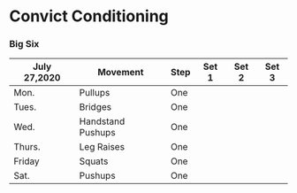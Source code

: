 # Convict Conditioning

### Big Six

July 27,2020 | Movement              | Step | Set 1 | Set 2 | Set 3
------------ | --------------------- | ---- | ----- | ----- | -----
Mon.         | Pullups               | One  |       |       |     
Tues.        | Bridges               | One  |       |       |      
Wed.         | Handstand Pushups     | One  |       |       |     
Thurs.       | Leg Raises            | One  |       |       |     
Friday       | Squats                | One  |       |       |     
Sat.         | Pushups               | One  |       |       |     
